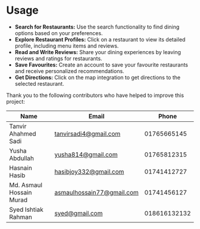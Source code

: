 # Usage 
- **Search for Restaurants:** Use the search functionality to find dining options based on your preferences. 
- **Explore Restaurant Profiles:** Click on a restaurant to view its detailed profile, including menu items and reviews. 
- **Read and Write Reviews:** Share your dining experiences by leaving reviews 
and ratings for restaurants. 
- **Save Favourites:** Create an account to save your favourite restaurants and 
receive personalized recommendations. 
- **Get Directions:** Click on the map integration to get directions to the selected 
restaurant. 

Thank you to the following contributors who have helped to improve this project: 

| Name | Email | Phone |
| ---------| ---------| ---------|
| Tanvir Ahahmed Sadi | tanvirsadi4@gmail.com | 01765665145 |
| Yusha Abdullah | yusha814@gmail.com | 01765812315 |
| Hasnain Hasib | hasibjoy332@gmail.com | 01741412727 |
| Md. Asmaul Hossain Murad | asmaulhossain77@gmail.com | 01741456127 |
| Syed Ishtiak Rahman | syed@gmail.com | 018616132132 |